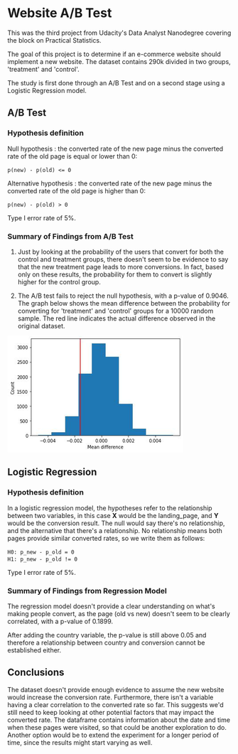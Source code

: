 # Website A/B Test

This was the third project from Udacity's Data Analyst Nanodegree covering the block on Practical Statistics.

The goal of this project is to determine if an e-commerce website should implement a new website. The dataset contains 290k divided in two groups, 'treatment' and 'control'.

The study is first done through an A/B Test and on a second stage using a Logistic Regression model.

## A/B Test

### Hypothesis definition

Null hypothesis : the converted rate of the new page minus the converted rate of the old page is equal or lower than 0:

    p(new) - p(old) <= 0

Alternative hypothesis : the converted rate of the new page minus the converted rate of the old page is higher than 0:

    p(new) - p(old) > 0

Type I error rate of 5%.

### Summary of Findings from A/B Test

1. Just by looking at the probability of the users that convert for both the control and treatment groups, there doesn't seem to be evidence to say that the new treatment page leads to more conversions. In fact, based only on these results, the probability for them to convert is slightly higher for the control group.

2. The A/B test fails to reject the null hypothesis, with a p-value of 0.9046. The graph below shows the mean difference between the probability for converting for 'treatment' and 'control' groups for a 10000 random sample. The red line indicates the actual difference observed in the original dataset.

![Mean difference distribution](/images/fig01.jpg)

## Logistic Regression

### Hypothesis definition

In a logistic regression model, the hypotheses refer to the relationship between two variables, in this case **X** would be the landing_page, and **Y** would be the conversion result. The null would say there's no relationship, and the alternative that there's a relationship. No relationship means both pages provide similar converted rates, so we  write them as follows:

    H0: p_new - p_old = 0
    H1: p_new - p_old != 0

Type I error rate of 5%.

### Summary of Findings from Regression Model

The regression model doesn't provide a clear understanding on what's making people convert, as the page (old vs new) doesn't seem to be clearly correlated, with a p-value of 0.1899.

After adding the country variable, the p-value is still above 0.05 and therefore a relationship between country and conversion cannot be established either.

## Conclusions

The dataset doesn't provide enough evidence to assume the new website would increase the conversion rate. Furthermore, there isn't a variable having a clear correlation to the converted rate so far. This suggests we'd still need to keep looking at other potential factors that may impact the converted rate. The dataframe contains information about the date and time when these pages were visited, so that could be another exploration to do. Another option would be to extend the experiment for a longer period of time, since the results might start varying as well.
